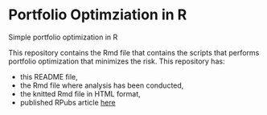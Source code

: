 # Portfolio Optimziation in R
Simple portfolio optimization in R

This repository contains the Rmd file that contains the scripts that performs portfolio optimization that minimizes the risk. This repository has:
- this README file,
- the Rmd file where analysis has been conducted,
- the knitted Rmd file in HTML format,
- published RPubs article [here](https://rpubs.com/jvaldeleon/port_opt_r)
